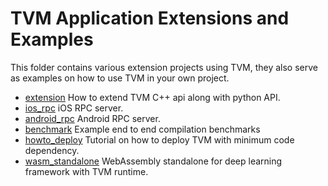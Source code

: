 <!--- Licensed to the Apache Software Foundation (ASF) under one -->
<!--- or more contributor license agreements.  See the NOTICE file -->
<!--- distributed with this work for additional information -->
<!--- regarding copyright ownership.  The ASF licenses this file -->
<!--- to you under the Apache License, Version 2.0 (the -->
<!--- "License"); you may not use this file except in compliance -->
<!--- with the License.  You may obtain a copy of the License at -->

<!---   http://www.apache.org/licenses/LICENSE-2.0 -->

<!--- Unless required by applicable law or agreed to in writing, -->
<!--- software distributed under the License is distributed on an -->
<!--- "AS IS" BASIS, WITHOUT WARRANTIES OR CONDITIONS OF ANY -->
<!--- KIND, either express or implied.  See the License for the -->
<!--- specific language governing permissions and limitations -->
<!--- under the License. -->

# TVM Application Extensions and Examples
This folder contains various extension projects using TVM,
they also serve as examples on how to use TVM in your own project.


- [extension](extension) How to extend TVM C++ api along with python API.
- [ios_rpc](ios_rpc) iOS RPC server.
- [android_rpc](android_rpc) Android RPC server.
- [benchmark](benchmark) Example end to end compilation benchmarks
- [howto_deploy](howto_deploy) Tutorial on how to deploy TVM with minimum code dependency.
- [wasm_standalone](tvm-standalone) WebAssembly standalone for deep learning framework with TVM runtime.
